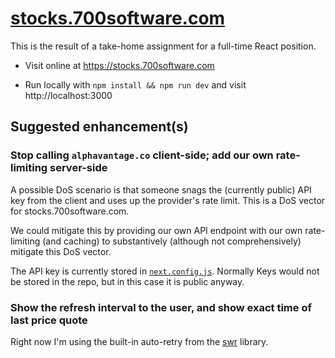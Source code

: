 [stocks.700software.com]
========================

This is the result of a take-home assignment for a full-time React position.

 - Visit online at https://stocks.700software.com

 - Run locally with `npm install && npm run dev` and visit http://localhost:3000


Suggested enhancement(s)
------------------------
### Stop calling `alphavantage.co` client-side; add our own rate-limiting server-side ###
A possible DoS scenario is that someone snags the (currently public) API key from the client and uses up the provider's rate limit. This is a DoS vector for stocks.700software.com.

We could mitigate this by providing our own API endpoint with our own rate-limiting (and caching) to substantively (although not comprehensively) mitigate this DoS vector.

The API key is currently stored in [`next.config.js`]. Normally Keys would not be stored in the repo, but in this case it is public anyway.


### Show the refresh interval to the user, and show exact time of last price quote ###

Right now I'm using the built-in auto-retry from the [swr] library.
 

  [stocks.700software.com]: https://stocks.700software.com
  [`next.config.js`]: next.config.js#L4
  [swr]: https://swr.vercel.app/
